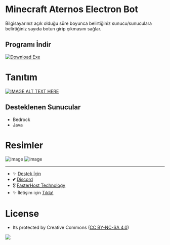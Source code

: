 # Minecraft Aternos Electron Bot

Bilgisayarınız açık olduğu süre boyunca belirtiğiniz sunucu/sunuculara belirtiğiniz sayıda botun girip çıkmasını sağlar.

## Programı İndir

[![Download Exe](https://custom-icon-badges.herokuapp.com/badge/-Download-blue?style=for-the-badge&logo=download&logoColor=white "Download zip")](https://drive.google.com/file/d/11PbevLUPWWVz_qszS6hWDqC83CZjstFE/view?usp=sharing)

# Tanıtım

[![IMAGE ALT TEXT HERE](https://img.youtube.com/vi/R2FQdL6PzKA/0.jpg)](https://www.youtube.com/watch?v=R2FQdL6PzKA)

## Desteklenen Sunucular

- Bedrock 
- Java

# Resimler

![image](https://user-images.githubusercontent.com/63351166/211203878-42bd4c5c-0ad1-4e21-911e-ca138a49d4b9.png)
![image](https://user-images.githubusercontent.com/63351166/211203894-b7fe1736-a18f-420a-8cf8-abdbf9168641.png)

---
- ✨ [Destek İçin](https://fastuptime.com) <br>
- 💕 [Discord](https://fastuptime.com/discord)<br>
- 🎖️ [FasterHost Technology](https://fasterhost.tech/)<br>
- ✨ İletişim için [Tıkla!](mailto:fastuptime@gmail.com)<br>

# License
- Its protected by Creative Commons ([CC BY-NC-SA 4.0](https://creativecommons.org/licenses/by-nc-sa/4.0/))

<a href="https://creativecommons.org/licenses/by-nc-sa/4.0/" title="BYNCSA40"><img src="https://licensebuttons.net/l/by-nc-sa/4.0/88x31.png"></a>
